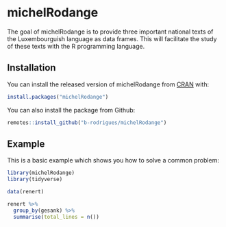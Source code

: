 # michelRodange

<!-- badges: start -->
<!-- badges: end -->

The goal of michelRodange is to provide three important national texts of the Luxembourguish language
as data frames. This will facilitate the study of these texts with the R programming language.

## Installation

You can install the released version of michelRodange from [CRAN](https://CRAN.R-project.org) with:

``` r
install.packages("michelRodange")
```

You can also install the package from Github:

``` r
remotes::install_github("b-rodrigues/michelRodange")
```

## Example

This is a basic example which shows you how to solve a common problem:

``` r
library(michelRodange)
library(tidyverse)

data(renert)

renert %>% 
  group_by(gesank) %>% 
  summarise(total_lines = n())
```

